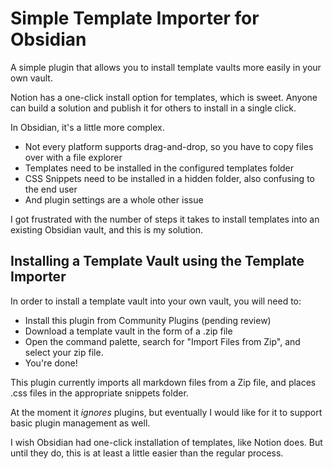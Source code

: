 # Simple Template Importer for Obsidian

A simple plugin that allows you to install template vaults more easily in your own vault.

Notion has a one-click install option for templates, which is sweet. Anyone can build a solution and publish it for others to install in a single click.

In Obsidian, it's a little more complex.

- Not every platform supports drag-and-drop, so you have to copy files over with a file explorer
- Templates need to be installed in the configured templates folder
- CSS Snippets need to be installed in a hidden folder, also confusing to the end user
- And plugin settings are a whole other issue

I got frustrated with the number of steps it takes to install templates into an existing Obsidian vault, and this is my solution.

## Installing a Template Vault using the Template Importer
In order to install a template vault into your own vault, you will need to:

- Install this plugin from Community Plugins (pending review)
- Download a template vault in the form of a .zip file
- Open the command palette, search for "Import Files from Zip", and select your zip file.
- You're done!

This plugin currently imports all markdown files from a Zip file, and places .css files in the appropriate snippets folder.

At the moment it _ignores_ plugins, but eventually I would like for it to support basic plugin management as well.

I wish Obsidian had one-click installation of templates, like Notion does. But until they do, this is at least a little easier than the regular process.


